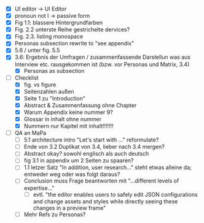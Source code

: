 - [x] UI editor -> UI Editor
- [x] pronoun not I -> passive form
- [x] Fig 1.1: blassere Hintergrundfarben
- [x] Fig. 2.2 unterste Reihe gestrichelte dervices?
- [x] Fig. 2.3. listing monospace
- [x] Personas subsection rewrite to "see appendix"
- [x] 5.6 / unter fig. 5.5 
- [x] 3.6: Ergebnis der Umfragen / zusammenfassende Darstellun was aus Interview etc. rausgekommen ist (bzw. vor Personas und Matrix, 3.4)
	- [x] Personas as subsection
- [ ] Checklist 
	- [x] fig. vs figure
	- [x] Seitenzahlen außen
	- [x] Seite 1 zu "Introduction"
	- [x] Abstract & Zusammenfassung ohne Chapter
	- [x] Warum Appendix keine nummer 9?
	- [x] Glossar in inhalt ohne nummer
	- [x] Nummern nur Kapitel mit inhalt!!!!!!!
- [ ] QA an MaPa
	- [ ] 5.1 architecture intro "Let's start with ..." reformulate?
	- [ ] Ende von 3.2 Duplikat von 3.4, lieber nach 3.4 mergen?
	- [ ] Abstract okay? sowohl englisch als auch deutsch
	- [ ] fig 3.1 in appendix um 2 Seiten zu spaaren?
	- [ ] 1.1 letzer Satz "In addition, user research..." steht etwas alleine da; entweder weg oder was folgt daraus?
	- [ ] Conclusion muss Frage beantworten mit "...different levels of expertise..." 
		- [ ] evtl. "the editor enables users to safely edit JSON configurations and change assets and styles while directly seeing these changes in a preview frame"
	- [ ]  Mehr Refs zu Personas?